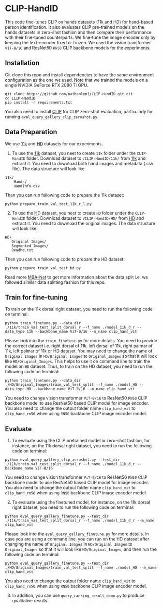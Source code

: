 # CLIP-HandID

This code fine-tunes [CLIP](https://github.com/openai/CLIP) on hands datasets ([11k](https://sites.google.com/view/11khands) 
and [HD](http://www4.comp.polyu.edu.hk/~csajaykr/knuckleV2.htm)) for hand-based person identification. 
It also evaluates CLIP pre-trained models on the hands datasets in zero-shot fashion and then compare their performance with 
their fine-tuned counterparts. We fine-tune the image encoder only by keeping the text-encoder fixed or frozen. We used the 
vision transformer `ViT-B/16` and ResNet50 `RN50` CLIP backbone models for the experiments.


<!--
## Overview
In this paper, we propose a novel hand-based person recognition method for...

The proposed attention modules and the structure of CLIP-HandID are shown below.

![](./assets/MBA_Net.png)
-->


## Installation

Git clone this repo and install dependencies to have the same environment configuration as the one we used. Note that we trained 
the models on a single NVIDIA GeForce RTX 2080 Ti GPU.

```
git clone https://github.com/nathanlem1/CLIP-HandID.git.git
cd CLIP-HandID
pip install -r requirements.txt
```

You also need to install [CLIP](https://github.com/openai/CLIP) for CLIP zero-shot evaluation, particularly for running 
`eval_query_gallery_clip_zeroshot.py`. 

## Data Preparation
We use [11k](https://sites.google.com/view/11khands) and [HD](http://www4.comp.polyu.edu.hk/~csajaykr/knuckleV2.htm) datasets 
for our experiments.

1. To use the [11k](https://sites.google.com/view/11khands) dataset, you neet to create `11k` folder under the `CLIP-HandID` folder. Download dataset to `/CLIP-HandID/11k/` from [11k](https://sites.google.com/view/11khands) and extract it. You need to download both hand images and metadata (.csv file). The data structure will look like:

```
11k/
    Hands/
    HandInfo.csv
```
Then you can run following code to prepare the 11k dataset: 

```
python prepare_train_val_test_11k_r_l.py
```

2. To use the [HD](http://www4.comp.polyu.edu.hk/~csajaykr/knuckleV2.htm) dataset, you neet to create `HD` folder under the `CLIP-HandID` folder. Download dataset to `/CLIP-HandID/HD/` from [HD](http://www4.comp.polyu.edu.hk/~csajaykr/knuckleV2.htm) and extract it. You need to download the original images. The data structure will look like:

```
HD/
   Original Images/
   Segmented Images/
   ReadMe.txt
```
Then you can run following code to prepare the HD dataset: 
```
python prepare_train_val_test_hd.py
```

Read more [MBA-Net](https://ieeexplore.ieee.org/abstract/document/9956555) to get more information about the data split i.e. we followed similar data 
splitting fashion for this repo. 


## Train for fine-tuning
To train on the 11k dorsal right dataset, you need to run the following code on terminal:  

```
python train_finetune.py --data_dir ./11k/train_val_test_split_dorsal_r --f_name ./model_11k_d_r --data_type 11k --backbone_name ViT-B/16 --m_name clip_hand_vit
```

Please look into the `train_finetune.py` for more details. You need to provide the correct dataset i.e. right dorsal of 11k, left 
dorsal of 11k, right palmar of 11k, left palmar of 11k or HD dataset. You may need to change the name of `Original Images` in 
`HD/Original Images` to `Original_Images` so that it will look like `HD/Original_Images`. This helps to use it on command line 
to train the model on `HD` dataset. Thus, to train on the HD dataset, you need to run the following code on terminal:

```
python train_finetune.py --data_dir ./HD/Original_Images/train_val_test_split --f_name ./model_HD --data_type HD --backbone_name ViT-B/16 --m_name clip_hand_vit
```
You need to change vision transformer `ViT-B/16` to ResNet50 `RN50` CLIP backbone model to use ResNet50 based CLIP model for image encoder. 
You also need to change the output folder name `clip_hand_vit` to `clip_hand_rn50` when using `RN50` backbone CLIP image encoder model.  


## Evaluate

1. To evaluate using the CLIP pretrained model in zero-shot fashion, for instance, on the 11k dorsal right dataset, you need to run the following 
code on terminal:

```
python eval_query_gallery_clip_zeroshot.py --test_dir ./11k/train_val_test_split_dorsal_r --f_name ./model_11k_d_r --backbone_name ViT-B/16 
```
You need to change vision transformer `ViT-B/16` to ResNet50 `RN50` CLIP backbone model to use ResNet50 based CLIP model for image encoder. 
You also need to change the output folder name `clip_hand_vit` to `clip_hand_rn50` when using `RN50` backbone CLIP image encoder model.  


2. To evaluate using the finetuned model, for instance, on the 11k dorsal right dataset, you need to run the following code on terminal:

```
python eval_query_gallery_finetune.py --test_dir ./11k/train_val_test_split_dorsal_r --f_name ./model_11k_d_r --m_name clip_hand_vit
```

Please look into the `eval_query_gallery_finetune.py` for more details. In case you are using a command line, you can run on the HD dataset
after changing the name of `Original Images` in `HD/Original Images` to `Original_Images` so that it will look like `HD/Original_Images`, 
and then run the following code on terminal:

```
python eval_query_gallery_finetune.py --test_dir ./HD/Original_Images/train_val_test_split --f_name ./model_HD --m_name clip_hand_vit
```
You also need to change the output folder name `clip_hand_vit` to `clip_hand_rn50` when using `RN50` backbone CLIP image encoder model.

3. In addition, you can use `query_ranking_result_demo.py` to produce qualitative results.


<!---
## Citation

If you use this code for your research, please cite our paper.

```
@InProceedings{Nathanael_ICPR2022,
author = {Baisa, Nathanael L. and Williams, Bryan and Rahmani, Hossein and Angelov, Plamen and Black, Sue},
title = {Multi-Branch with Attention Network for Hand-Based Person Recognition},
booktitle = {The 26th International Conference on Pattern Recognition (ICPR)},
month = {Aug},
year = {2022}
}
```
-->
